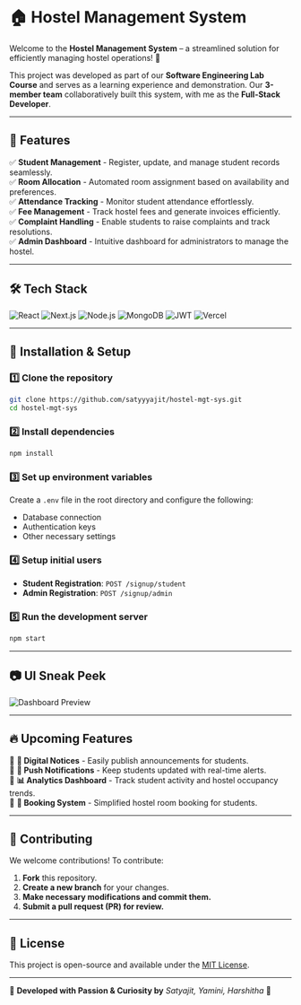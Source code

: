 # 🏠 Hostel Management System

Welcome to the **Hostel Management System** – a streamlined solution for efficiently managing hostel operations! 🚀

This project was developed as part of our **Software Engineering Lab Course** and serves as a learning experience and demonstration. Our **3-member team** collaboratively built this system, with me as the **Full-Stack Developer**.

---

## 📌 Features

✅ **Student Management** - Register, update, and manage student records seamlessly.  
✅ **Room Allocation** - Automated room assignment based on availability and preferences.  
✅ **Attendance Tracking** - Monitor student attendance effortlessly.  
✅ **Fee Management** - Track hostel fees and generate invoices efficiently.  
✅ **Complaint Handling** - Enable students to raise complaints and track resolutions.  
✅ **Admin Dashboard** - Intuitive dashboard for administrators to manage the hostel.  

---

## 🛠️ Tech Stack

![React](https://img.shields.io/badge/React-20232A?style=for-the-badge&logo=react&logoColor=61DAFB)
![Next.js](https://img.shields.io/badge/Next.js-000000?style=for-the-badge&logo=next.js&logoColor=white)
![Node.js](https://img.shields.io/badge/Node.js-339933?style=for-the-badge&logo=node.js&logoColor=white)
![MongoDB](https://img.shields.io/badge/MongoDB-47A248?style=for-the-badge&logo=mongodb&logoColor=white)
![JWT](https://img.shields.io/badge/JWT-000000?style=for-the-badge&logo=jsonwebtokens&logoColor=white)
![Vercel](https://img.shields.io/badge/Vercel-000000?style=for-the-badge&logo=vercel&logoColor=white)

---

## 🚀 Installation & Setup

### 1️⃣ Clone the repository
```bash
git clone https://github.com/satyyyajit/hostel-mgt-sys.git
cd hostel-mgt-sys
```

### 2️⃣ Install dependencies
```bash
npm install
```

### 3️⃣ Set up environment variables
Create a `.env` file in the root directory and configure the following:
- Database connection
- Authentication keys
- Other necessary settings

### 4️⃣ Setup initial users
- **Student Registration**: `POST /signup/student`
- **Admin Registration**: `POST /signup/admin`

### 5️⃣ Run the development server
```bash
npm start
```

---

## 📷 UI Sneak Peek
![Dashboard Preview]()

---

## 🔥 Upcoming Features

🔹 **📜 Digital Notices** - Easily publish announcements for students.  
🔹 **🔔 Push Notifications** - Keep students updated with real-time alerts.  
🔹 **📊 Analytics Dashboard** - Track student activity and hostel occupancy trends.  
🔹 **📅 Booking System** - Simplified hostel room booking for students.  

---

## 🤝 Contributing

We welcome contributions! To contribute:
1. **Fork** this repository.
2. **Create a new branch** for your changes.
3. **Make necessary modifications and commit them.**
4. **Submit a pull request (PR) for review.**

---

## 📜 License
This project is open-source and available under the [MIT License](LICENSE).

---

🚀 **Developed with Passion & Curiosity by** _Satyajit, Yamini, Harshitha_ 🎨

